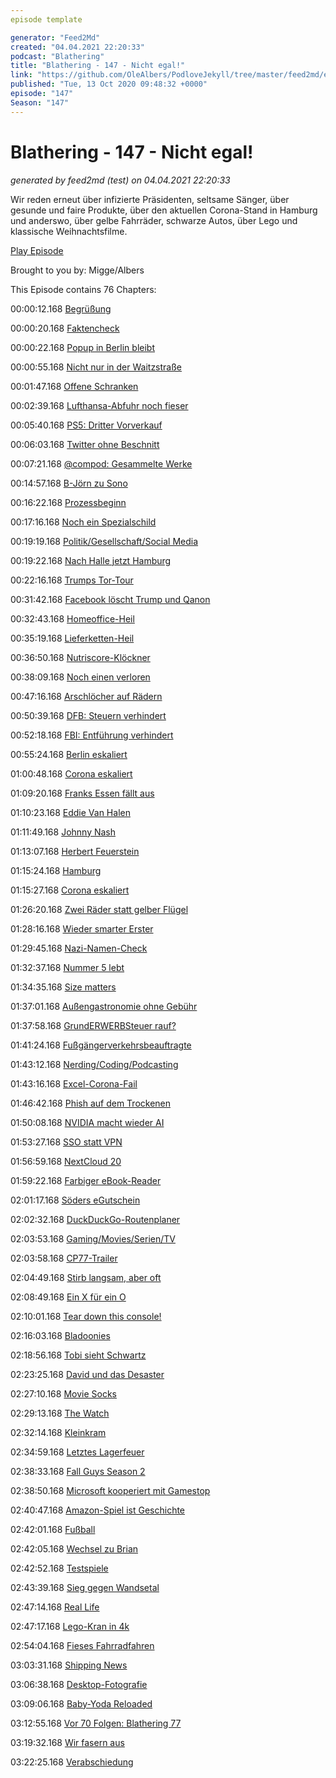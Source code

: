 ```yaml
---
episode template

generator: "Feed2Md"
created: "04.04.2021 22:20:33"
podcast: "Blathering"
title: "Blathering - 147 - Nicht egal!"
link: "https://github.com/OleAlbers/PodloveJekyll/tree/master/feed2md/example/export/seasons/5/2020/10/Blathering___147___Nicht_egal_.md"
published: "Tue, 13 Oct 2020 09:48:32 +0000"
episode: "147"
Season: "147"
---
```


# Blathering - 147 - Nicht egal!
_generated by feed2md (test) on 04.04.2021 22:20:33_

Wir reden erneut über infizierte Präsidenten, seltsame Sänger, über gesunde und faire Produkte, über den aktuellen Corona-Stand in Hamburg und anderswo, über gelbe Fahrräder, schwarze Autos, über Lego und klassische Weihnachtsfilme.

[Play Episode](https://www.blathering.de/podlove/file/1359/s/feed/c/mp3/blathering_147.mp3)

Brought to you by: Migge/Albers

This Episode contains 76 Chapters:


00:00:12.168 [Begrüßung]()

00:00:20.168 [Faktencheck]()

00:00:22.168 [Popup in Berlin bleibt](https://twitter.com/zeitonline/status/1313532756664737792)

00:00:55.168 [Nicht nur in der Waitzstraße](https://www.mopo.de/hamburg/polizei/crash-tour-in-hamburg-golf-fahrerin--69--kracht-in-kita-spielplatz--37450184)

00:01:47.168 [Offene Schranken](https://twitter.com/stammtischphilo/status/1314656847060664320)

00:02:39.168 [Lufthansa-Abfuhr noch fieser](https://www.kreiszeitung.de/lokales/bremen/bremen-deutschland-lufthansa-flugschule-lat-verkehrsfliegerschule-ausbildung-pilot-schueler-existenz-90058647.html)

00:05:40.168 [PS5: Dritter Vorverkauf](https://www.giga.de/news/ps5-vorbestellen-die-3-welle-zum-vorverkauf-koennte-bald-starten/)

00:06:03.168 [Twitter ohne Beschnitt](https://www.spiegel.de/netzwelt/web/twitter-verbietet-kuenstlicher-intelligenz-den-bildbeschnitt-a-1a0d99e3-8ff2-4d27-bcf2-e326477b666a)

00:07:21.168 [@compod: Gesammelte Werke](https://twitter.com/search?q=(from%3Acompod)%20(%40blathering_pod)%20until%3A2020-10-13%20since%3A2020-10-04&src=typed_query&f=live)

00:14:57.168 [B-Jörn zu Sono](https://twitter.com/HobbyQS/status/1313375902588440576)

00:16:22.168 [Prozessbeginn](https://twitter.com/PascalBeucker/status/1313738160405438465)

00:17:16.168 [Noch ein Spezialschild](https://www.24auto.de/news/social-media/bedeutung-verkehrsschild-schwarz-weiss-landmarken-a9-muenchen-ingolstadt-test-90064600.html)

00:19:19.168 [Politik/Gesellschaft/Social Media]()

00:19:22.168 [Nach Halle jetzt Hamburg](https://www.ndr.de/nachrichten/hamburg/Nach-Attacke-vor-Synagoge-29-Jaehriger-in-Psychiatrie,synagoge456.html)

00:22:16.168 [Trumps Tor-Tour](https://www.theguardian.com/world/2020/oct/08/trump-covid-drug-developed-using-cells-derived-from-abortion)

00:31:42.168 [Facebook löscht Trump und Qanon](https://www.spiegel.de/netzwelt/netzpolitik/facebook-geht-haerter-gegen-qanon-verschwoerer-vor-a-ff3959a1-dc2e-4696-9b87-b1e79f7caa97)

00:32:43.168 [Homeoffice-Heil](https://www.golem.de/news/gesetzentwurf-der-spd-homeoffice-anspruch-vom-kanzleramt-blockiert-2010-151350.html)

00:35:19.168 [Lieferketten-Heil](https://www.wiwo.de/politik/deutschland/soziale-verantwortung-lieferkettengesetz-heil-und-mueller-erhoehen-den-druck/26250754.html)

00:36:50.168 [Nutriscore-Klöckner](https://www.spiegel.de/wirtschaft/service/nutri-score-lebensmittelampel-kommt-im-november-a-576961ce-69e5-4d73-aa6a-c1eb972be2d2)

00:38:09.168 [Noch einen verloren](https://www.dwdl.de/magazin/79744/wendlergau_bei_pocher_als_waere_merkel_zurueckgetreten/)

00:47:16.168 [Arschlöcher auf Rädern](https://www.hessenschau.de/panorama/untersuchungshaft-nach-toedlichem-raser-unfall-auf-a66---zeuge-filmt-rennen,unfall-sportwagen-weilbach-100.html)

00:50:39.168 [DFB: Steuern verhindert](https://twitter.com/tazgezwitscher/status/1313861657320448002)

00:52:18.168 [FBI: Entführung verhindert](https://www.tagesschau.de/ausland/entfuehrung-von-gouverneurin-in-michigan-geplant-101.html)

00:55:24.168 [Berlin eskaliert](https://taz.de/Demonstration-fuer-Liebig34/!5719283/)

01:00:48.168 [Corona eskaliert](https://lagedernation.org/2020/10/09/ldn208-beherbergungsverbot-trump-und-corona-umgang-mit-putin-interview-norbert-roettgen-dannenroeder-forst-verkehrswende-extremismus-bericht/?t=02%3A47)

01:09:20.168 [Franks Essen fällt aus](https://www.n-tv.de/leute/Frank-Zander-sagt-Obdachlosen-ab-article22086133.html)

01:10:23.168 [Eddie Van Halen](https://de.wikipedia.org/wiki/Eddie_Van_Halen)

01:11:49.168 [Johnny Nash](https://de.wikipedia.org/wiki/Johnny_Nash)

01:13:07.168 [Herbert Feuerstein](https://de.wikipedia.org/wiki/Herbert_Feuerstein)

01:15:24.168 [Hamburg]()

01:15:27.168 [Corona eskaliert](https://www.hamburg.de/coronavirus/aktuelles/14435302/2020-10-10-maskenpflicht-an-oeffentlichen-plaetzen/)

01:26:20.168 [Zwei Räder statt gelber Flügel](https://twitter.com/stammtischphilo/status/1314179605796974592)

01:28:16.168 [Wieder smarter Erster](https://twitter.com/Senat_Hamburg/status/1314195337872113665)

01:29:45.168 [Nazi-Namen-Check](https://www.ndr.de/fernsehen/sendungen/hamburg_journal/NS-belastete-Strassennamen-auf-dem-Pruefstand,hamj101040.html)

01:32:37.168 [Nummer 5 lebt](https://hamburg1.de/nachrichten/46474/Lotsenschoner_No_5_Elbe_zurueck_in_Hamburg.html)

01:34:35.168 [Size matters](https://www.ndr.de/nachrichten/hamburg/Wandsbek-Lastwagen-bleibt-unter-Bahnbruecke-stecken,unfall15152.html)

01:37:01.168 [Außengastronomie ohne Gebühr](https://hamburg1.de/nachrichten/46455/Kostenlose_Nutzung_von_Aussenflaechen_auch_2021.html)

01:37:58.168 [GrundERWERBSteuer rauf?](https://www.haufe.de/immobilien/entwicklung_vermarktung/Dauerbrenner-Grunderwerbsteuer-Jetzt-will-Hamburg-mehr-Geld_262_508990.html)

01:41:24.168 [Fußgängerverkehrsbeauftragte](https://hamburg1.de/nachrichten/46483/Hamburgs_erste_Fussverkehrsbeauftragte.html)

01:43:12.168 [Nerding/Coding/Podcasting]()

01:43:16.168 [Excel-Corona-Fail](https://twitter.com/Cyrus_McDugan/status/1313362463316946944)

01:46:42.168 [Phish auf dem Trockenen](https://twitter.com/stammtischphilo/status/1314183974558851072)

01:50:08.168 [NVIDIA macht wieder AI](https://twitter.com/petapixel/status/1313557637791768577)

01:53:27.168 [SSO statt VPN](https://twitter.com/stammtischphilo/status/1314475713039392770)

01:56:59.168 [NextCloud 20](https://www.heise.de/news/Nextcloud-20-integriert-Slack-Teams-Github-und-mehr-4919205.html)

01:59:22.168 [Farbiger eBook-Reader](https://www.golem.de/news/pocketbook-color-im-test-bring-etwas-farbe-in-dein-lesen-2010-150940.html)

02:01:17.168 [Söders eGutschein](https://www.golem.de/news/transformation-soeder-will-e-auto-gutschein-beim-kauf-von-verbrennern-2010-151440.html)

02:02:32.168 [DuckDuckGo-Routenplaner](https://www.golem.de/news/suchmaschine-duckduckgo-bekommt-routenbeschreibung-2010-151442.html)

02:03:53.168 [Gaming/Movies/Serien/TV]()

02:03:58.168 [CP77-Trailer](https://twitter.com/stammtischphilo/status/1312872594425753605)

02:04:49.168 [Stirb langsam, aber oft](https://twitter.com/NetflixDE/status/1311640953917263878)

02:08:49.168 [Ein X für ein O](https://www.golem.de/news/tastenbelegung-ps5-laesst-die-japanischen-spieler-bei-x-und-o-umlernen-2010-151343.html)

02:10:01.168 [Tear down this console!](https://twitter.com/stammtischphilo/status/1313942330295169028)

02:16:03.168 [Bladoonies](https://twitter.com/stammtischphilo/status/1314652937600327682)

02:18:56.168 [Tobi sieht Schwartz](https://de.wikipedia.org/wiki/Mel_Brooks%E2%80%99_Spaceballs)

02:23:25.168 [David und das Desaster](https://twitter.com/stammtischphilo/status/1314989221350912000)

02:27:10.168 [Movie Socks](https://twitter.com/stammtischphilo/status/1315203858331848704)

02:29:13.168 [The Watch](https://twitter.com/stammtischphilo/status/1315539527528837121)

02:32:14.168 [Kleinkram](https://twitter.com/stammtischphilo/status/1315373888457576448)

02:34:59.168 [Letztes Lagerfeuer](https://www.youtube.com/watch?v=Xu8_Q44BIPA)

02:38:33.168 [Fall Guys Season 2](https://www.golem.de/news/google-fall-guys-5g-von-1-1-sonst-noch-was-2010-151398.html)

02:38:50.168 [Microsoft kooperiert mit Gamestop](https://www.golem.de/news/xbox-gamestop-vereinbart-enge-zusammenarbeit-mit-microsoft-2010-151413.html)

02:40:47.168 [Amazon-Spiel ist Geschichte](https://www.golem.de/news/gaming-amazon-stellt-sein-actionspiel-crucible-ein-2010-151438.html)

02:42:01.168 [Fußball]()

02:42:05.168 [Wechsel zu Brian](https://twitter.com/fcstpauli/status/1313045442419191809)

02:42:52.168 [Testspiele](https://twitter.com/fcstpauli/status/1314110625946259461)

02:43:39.168 [Sieg gegen Wandsetal](https://www.instagram.com/p/CGQikxLgcXi/)

02:47:14.168 [Real Life]()

02:47:17.168 [Lego-Kran in 4k](https://www.youtube.com/watch?v=2BNFogJME_Y)

02:54:04.168 [Fieses Fahrradfahren](https://twitter.com/stammtischphilo/status/1313380642286120960)

03:03:31.168 [Shipping News](https://twitter.com/stammtischphilo/status/1314268726691233792)

03:06:38.168 [Desktop-Fotografie](https://twitter.com/stammtischphilo/status/1313867806807654400)

03:09:06.168 [Baby-Yoda Reloaded](https://twitter.com/tmigge/status/1314281780908879892)

03:12:55.168 [Vor 70 Folgen: Blathering 77](https://www.blathering.de/2019/05/blathering-077-das-schreit-nach-strache/)

03:19:32.168 [Wir fasern aus]()

03:22:25.168 [Verabschiedung]()


